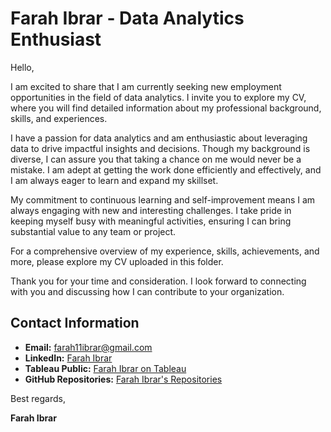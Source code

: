 # Farah Ibrar - Data Analytics Enthusiast

Hello,

I am excited to share that I am currently seeking new employment opportunities in the field of data analytics. I invite you to explore my CV, where you will find detailed information about my professional background, skills, and experiences.

I have a passion for data analytics and am enthusiastic about leveraging data to drive impactful insights and decisions. Though my background is diverse, I can assure you that taking a chance on me would never be a mistake. I am adept at getting the work done efficiently and effectively, and I am always eager to learn and expand my skillset.

My commitment to continuous learning and self-improvement means I am always engaging with new and interesting challenges. I take pride in keeping myself busy with meaningful activities, ensuring I can bring substantial value to any team or project.

For a comprehensive overview of my experience, skills, achievements, and more, please explore my CV uploaded in this folder.

Thank you for your time and consideration. I look forward to connecting with you and discussing how I can contribute to your organization.

## Contact Information

- **Email:** [farah11ibrar@gmail.com](mailto:farah11ibrar@gmail.com)
- **LinkedIn:** [Farah Ibrar](https://www.linkedin.com/in/farah-ibrar-a013b51a9/)
- **Tableau Public:** [Farah Ibrar on Tableau](https://public.tableau.com/app/profile/farah.ibrar/vizzes)
- **GitHub Repositories:** [Farah Ibrar's Repositories](https://github.com/FarahIbrar?tab=repositories)

Best regards,

**Farah Ibrar**
